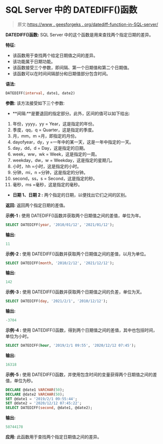 # SQL Server 中的 DATEDIFF()函数

> 原文:[https://www . geesforgeks . org/datediff-function-in-SQL-server/](https://www.geeksforgeeks.org/datediff-function-in-sql-server/)

**DATEDIFF()函数:**
SQL Server 中的这个函数是用来查找两个指定日期的差异。

**特征:**

*   该函数用于查找两个给定日期值之间的差异。
*   该功能属于日期功能。
*   该函数接受三个参数，即间隔、第一个日期值和第二个日期值。
*   该函数可以在时间间隔部分和日期值部分包含时间。

**语法:**

```sql
DATEDIFF(interval, date1, date2)

```

**参数:**
该方法接受如下三个参数:

*   **间隔:**是要退回的指定部分。此外，区间的值可以如下给出:

1.  年份，yyyy，yy = Year，这是指定的年份。
2.  季度，qq，q = Quarter，这是指定的季度。
3.  月，mm，m =月，即指定的月份。
4.  dayofyear，dy，y =一年中的某一天，这是一年中指定的一天。
5.  day，dd，d = Day，这是指定的日期。
6.  week，ww，wk = Week，这是指定的一周。
7.  weekday，dw，w = Weekday，这是指定的星期几。
8.  小时，hh =小时，这是指定的小时。
9.  分钟，mi，n =分钟，这是指定的分钟。
10.  second，ss，s = Second，这是指定的秒。
11.  毫秒，ms =毫秒，这是指定的毫秒。

*   **日期 1、日期 2 :** 两个指定的日期，以便找出它们之间的区别。

**返回:**
返回两个指定日期的差值。

**示例-1 :**
使用 DATEDIFF()函数并获取两个日期值之间的差值，单位为年。

```sql
SELECT DATEDIFF(year, '2010/01/12', '2021/01/12');

```

**输出:**

```sql
11
```

**示例-2 :**
使用 DATEDIFF()函数并获取两个日期值之间的差值，以月为单位。

```sql
SELECT DATEDIFF(month, '2010/2/12', '2021/12/12');

```

**输出:**

```sql
142
```

**示例-3 :**
使用 DATEDIFF()函数并获取两个日期值之间的负差，单位为天。

```sql
SELECT DATEDIFF(day, '2021/2/1', '2010/12/12');

```

**输出:**

```sql
-3704
```

**示例-4 :**
使用 DATEDIFF()函数，得到两个日期值之间的差值，其中也包括时间，单位为小时。

```sql
SELECT DATEDIFF(hour, '2019/2/1 09:55', '2020/12/12 07:45');

```

**输出:**

```sql
16318
```

**示例-5 :**
使用 DATEDIFF()函数，并使用包含时间的变量获得两个日期值之间的差值，单位为秒。

```sql
DECLARE @date1 VARCHAR(50);
DECLARE @date2 VARCHAR(50);
SET @date1 = '2019/2/1 09:55:44';
SET @date2 = '2020/12/12 07:45:22';
SELECT DATEDIFF(second, @date1, @date2);

```

**输出:**

```sql
58744178
```

**应用:**
此函数用于查找两个指定日期值之间的差异。